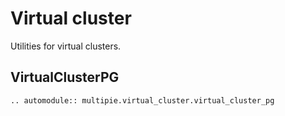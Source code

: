 # Virtual cluster

Utilities for virtual clusters.

## VirtualClusterPG
```{eval-rst}
.. automodule:: multipie.virtual_cluster.virtual_cluster_pg
```
